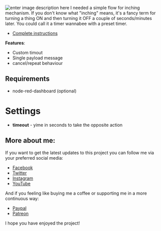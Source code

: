 
![enter image description here](https://notenoughtech.com/wp-content/uploads/2020/04/YouTube-Thumb-6.jpg)
I needed a simple flow for inching mechanism. If you don't know what "inching" means, it's a fancy term for turning a thing ON and then turning it OFF a couple of seconds/minutes later. You could call it a timer wannabee with a preset timer.

 - [Complete instructions](https://notenoughtech.com/home-automation/nodered-home-automation/"inching"-like-a-pro-(nodered-edition)/)

**Features**:
-    Custom timout
-    Single payload message
-    cancel/repeat behaviour

## Requirements

 - node-red-dashboard  (optional)

# Settings

 - **timeout** - yime in seconds to take the opposite action
 
 ## More about me:

If you want to get the latest updates to this project you can follow me via your preferred social media:

-   [Facebook](https://www.facebook.com/NotEnoughTECH/)
-   [Twitter](https://twitter.com/NotEnoughTECH)
-   [Instagram](https://www.instagram.com/notenoughtech/)
-   [YouTube](https://www.youtube.com/user/Polepositionpage)

And if you feeling like buying me a coffee or supporting me in a more continuous way:

-   [Paypal](https://www.paypal.me/notenoughtech)
-   [Patreon](https://www.patreon.com/NotEnoughTECH)

I hope you have enjoyed the project!

 